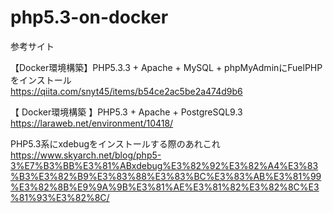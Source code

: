 # php5.3-on-docker  

参考サイト  

【Docker環境構築】PHP5.3.3 + Apache + MySQL + phpMyAdminにFuelPHPをインストール  
https://qiita.com/snyt45/items/b54ce2ac5be2a474d9b6

【 Docker環境構築 】PHP5.3 + Apache + PostgreSQL9.3  
https://laraweb.net/environment/10418/

PHP5.3系にxdebugをインストールする際のあれこれ
https://www.skyarch.net/blog/php5-3%E7%B3%BB%E3%81%ABxdebug%E3%82%92%E3%82%A4%E3%83%B3%E3%82%B9%E3%83%88%E3%83%BC%E3%83%AB%E3%81%99%E3%82%8B%E9%9A%9B%E3%81%AE%E3%81%82%E3%82%8C%E3%81%93%E3%82%8C/